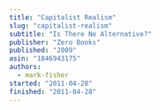 ```yaml
---
title: "Capitalist Realism"
slug: "capitalist-realism"
subtitle: "Is There No Alternative?"
publisher: "Zero Books"
published: "2009"
asin: "1846943175"
authors:
  - mark-fisher
started: "2011-04-28"
finished: "2011-04-28"
---
```

